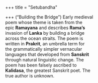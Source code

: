 +++
title = "Setubandha"

+++
(“Building the Bridge”) Early medieval  
poem whose theme is taken from the  
epic **Ramayana** and describes **Rama’s**  
invasion of **Lanka** by building a bridge  
across the ocean straits. The poem is  
written in **Prakrit**, an umbrella term for  
the grammatically simpler vernacular  
languages that developed from **Sanskrit**  
through natural linguistic change. The  
poem has been falsely ascribed to  
**Kalidasa**, the greatest Sanskrit poet. The  
true author is unknown.